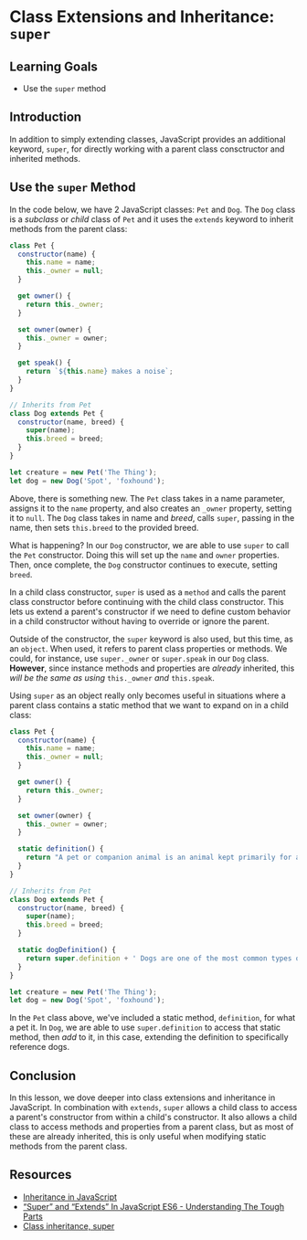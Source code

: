 # Class Extensions and Inheritance: `super`

## Learning Goals

- Use the `super` method

## Introduction

In addition to simply extending classes, JavaScript provides an additional
keyword, `super`, for directly working with a parent class consctructor and inherited
methods.

## Use the `super` Method

In the code below, we have 2 JavaScript classes: `Pet` and `Dog`. The `Dog`
class is a _subclass_ or _child_ class of `Pet` and it uses the `extends`
keyword to inherit methods from the parent class:

```js
class Pet {
  constructor(name) {
    this.name = name;
    this._owner = null;
  }

  get owner() {
    return this._owner;
  }

  set owner(owner) {
    this._owner = owner;
  }

  get speak() {
    return `${this.name} makes a noise`;
  }
}

// Inherits from Pet
class Dog extends Pet {
  constructor(name, breed) {
    super(name);
    this.breed = breed;
  }
}

let creature = new Pet('The Thing');
let dog = new Dog('Spot', 'foxhound');
```

Above, there is something new. The `Pet` class takes in a name parameter,
assigns it to the `name` property, and also creates an `_owner` property,
setting it to `null`. The `Dog` class takes in name and _breed_, calls `super`,
passing in the name, then sets `this.breed` to the provided breed.

What is happening? In our `Dog` constructor, we are able to use `super` to call
the `Pet` constructor. Doing this will set up the `name` and `owner`
properties. Then, once complete, the `Dog` constructor continues to execute,
setting `breed`.

In a child class constructor, `super` is used as a `method` and calls the parent
class constructor before continuing with the child class constructor. This lets
us extend a parent's constructor if we need to define custom behavior in a child
constructor without having to override or ignore the parent.

Outside of the constructor, the `super` keyword is also used, but this time, as
an `object`. When used, it refers to parent class properties or methods. We
could, for instance, use `super._owner` or `super.speak` in our `Dog` class.
**However**, since instance methods and properties are _already_ inherited, this
_will be the same as using_ `this._owner` _and_ `this.speak`.

Using `super` as an object really only becomes useful in situations where a
parent class contains a static method that we want to expand on in a child
class:

```js
class Pet {
  constructor(name) {
    this.name = name;
    this._owner = null;
  }

  get owner() {
    return this._owner;
  }

  set owner(owner) {
    this._owner = owner;
  }

  static definition() {
    return "A pet or companion animal is an animal kept primarily for a person's company.";
  }
}

// Inherits from Pet
class Dog extends Pet {
  constructor(name, breed) {
    super(name);
    this.breed = breed;
  }

  static dogDefinition() {
    return super.definition + ' Dogs are one of the most common types of pets.';
  }
}

let creature = new Pet('The Thing');
let dog = new Dog('Spot', 'foxhound');
```

In the `Pet` class above, we've included a static method, `definition`, for
what a pet it. In `Dog`, we are able to use `super.definition` to access that
static method, then _add_ to it, in this case, extending the definition to
specifically reference dogs.

## Conclusion

In this lesson, we dove deeper into class extensions and inheritance in
JavaScript. In combination with `extends`, `super` allows a child class to
access a parent's constructor from within a child's constructor. It also allows
a child class to access methods and properties from a parent class, but as most
of these are already inherited, this is only useful when modifying static
methods from the parent class.

## Resources

- [Inheritance in JavaScript](https://developer.mozilla.org/en-US/docs/Learn/JavaScript/Objects/Inheritance)
- [“Super” and “Extends” In JavaScript ES6 - Understanding The Tough Parts](https://medium.com/beginners-guide-to-mobile-web-development/super-and-extends-in-javascript-es6-understanding-the-tough-parts-6120372d3420)
- [Class inheritance, super](https://javascript.info/class-inheritance)

